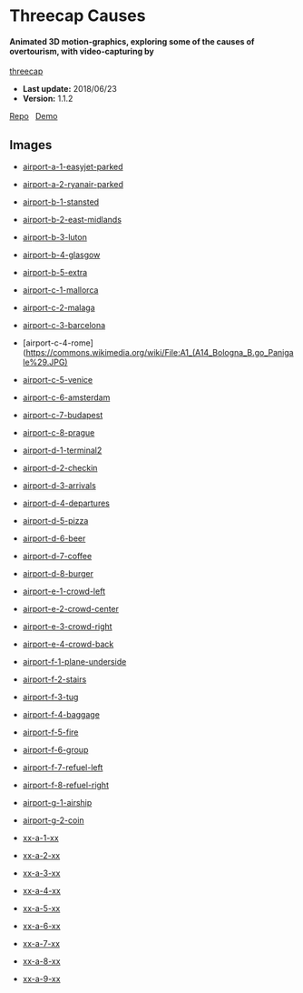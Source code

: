 # Threecap Causes

#### Animated 3D motion-graphics, exploring some of the causes of overtourism, with video-capturing by
[threecap](https://github.com/jbaicoianu/threecap)

+ __Last update:__  2018/06/23
+ __Version:__      1.1.2

[Repo](https://github.com/richplastow/threecap-causes) &nbsp;
[Demo](http://richplastow.com/threecap-causes/)  


## Images

- [airport-a-1-easyjet-parked](https://commons.wikimedia.org/wiki/File:Easyjet_Aircraft.jpg)
- [airport-a-2-ryanair-parked](https://commons.wikimedia.org/wiki/File:737_Ryanair_EI-EBS_01.jpg)
- [airport-b-1-stansted](
    https://commons.wikimedia.org/wiki/File:Roadsign_on_A12_Martlesham_bypass_-_geograph.org.uk_-_1020364.jpg)
- [airport-b-2-east-midlands](https://commons.wikimedia.org/wiki/File:2014_A1_road_sign_Maltby.jpg)
- [airport-b-3-luton](https://commons.wikimedia.org/wiki/File:A148_Road_sign.JPG)
- [airport-b-4-glasgow](https://commons.wikimedia.org/wiki/File:Edinburgh_A1_start01_2004-10-23.jpg)
- [airport-b-5-extra](
    https://commons.wikimedia.org/wiki/File:Poole_,_Road_Sign_on_Canford_Way_-_geograph.org.uk_-_1749676.jpg)
- [airport-c-1-mallorca](https://commons.wikimedia.org/wiki/File:A-66._Cartel_informativo_autov%C3%ADa.jpg)
- [airport-c-2-malaga](https://commons.wikimedia.org/wiki/File:M-40-Madrid-km-46.jpg)
- [airport-c-3-barcelona](https://commons.wikimedia.org/wiki/File:M-30_M-610_Spain.png)
- [airport-c-4-rome](https://commons.wikimedia.org/wiki/File:A1_(A14_Bologna_B.go_Panigale%29.JPG)
- [airport-c-5-venice](
    https://de.wikipedia.org/wiki/Datei:Tangenziale_di_Mestre_in_direzione_est_dopo_la_barriera_Venezia_Mestre.jpg)
- [airport-c-6-amsterdam](https://commons.wikimedia.org/wiki/File:6674_Herveld,_Netherlands_-_panoramio.jpg)
- [airport-c-7-budapest](https://commons.wikimedia.org/wiki/File:M1_M7_Budapest.JPG)
- [airport-c-8-prague](
    https://commons.wikimedia.org/wiki/File:M%C3%9AK_Lahovice,_od_Lahovic,_odbo%C4%8Dka_na_Lochkov.jpg)
- [airport-d-1-terminal2](
    https://commons.wikimedia.org/wiki/File:HK_Skyplaza_International_Airport_Terminal_2_sign.JPG)
- [airport-d-2-checkin](
    https://www.publicdomainpictures.net/en/view-image.php?image=7156&picture=check-in-sign)
- [airport-d-3-arrivals](https://www.flickr.com/photos/bluealpha/28956889)
- [airport-d-4-departures](
    https://commons.wikimedia.org/wiki/File:Helsinki-Vantaa_departures_board_2010-04-18.jpg)
- [airport-d-5-pizza](https://commons.wikimedia.org/wiki/File:PizzaHutOslo.JPG)
- [airport-d-6-beer](
    https://commons.wikimedia.org/wiki/File:SZ_%E6%B7%B1%E5%9C%B3_Shenzhen_%E5%8D%97%E5%B1%B1_Nanshan_%E5%8D%97%E6%B5%B7%E5%A4%A7%E9%81%93_Nanhai_Blvd_%E4%BE%86%E7%A6%8F%E5%A3%AB%E5%BB%A3%E5%A0%B4_Capitaland_Raffles_City_Mall_October_2017_IX1_restaurant_Blue_Frog_Bar_n_Grill.jpg)
- [airport-d-7-coffee](https://commons.wikimedia.org/wiki/File:StarbucksHangzhouInternationalAirport.jpg)
- [airport-d-8-burger](
    https://commons.wikimedia.org/wiki/File:2015-07-10_21_14_08_McDonald%27s_restaurant_within_the_Dallas-Fort_Worth_International_Airport,_Texas.jpg)
- [airport-e-1-crowd-left](@TODO)
- [airport-e-2-crowd-center](@TODO)
- [airport-e-3-crowd-right](@TODO)
- [airport-e-4-crowd-back](@TODO)
- [airport-f-1-plane-underside](https://commons.wikimedia.org/wiki/File:Cyprus_airways_a330-200_5b-dbs_arp.jpg)
- [airport-f-2-stairs](https://commons.wikimedia.org/wiki/File:Stairs_on_aircraft.JPG)
- [airport-f-3-tug](https://pxhere.com/en/photo/484773)
- [airport-f-4-baggage](https://pxhere.com/en/photo/799848)
- [airport-f-5-fire](
    https://commons.wikimedia.org/wiki/File:Altenburg-Nobitz_Airport_Rosenbauer_Panther.jpg)
- [airport-f-6-group](https://commons.wikimedia.org/wiki/File:Airport_mobile_stairs_and_vehicles_1.png)
- [airport-f-7-refuel-left](
    https://commons.wikimedia.org/wiki/File:TAM_Airbus_A320_being_refuelled_at_Foz_do_Igua%C3%A7u_International_Airport.jpg)
- [airport-f-8-refuel-right](
    https://commons.wikimedia.org/wiki/File:Airbus_A321-231_-_British_Airways_-_G-EUXH_-_EHAM_%285%29.jpg)
- [airport-g-1-airship](https://en.wikipedia.org/wiki/File:Airship_at_Floyd_Bennett.jpg)
- [airport-g-2-coin](https://www.flickr.com/photos/markmorgantrinidad/5163177552)

- [xx-a-1-xx]()
- [xx-a-2-xx]()
- [xx-a-3-xx]()
- [xx-a-4-xx]()
- [xx-a-5-xx]()
- [xx-a-6-xx]()
- [xx-a-7-xx]()
- [xx-a-8-xx]()
- [xx-a-9-xx]()
